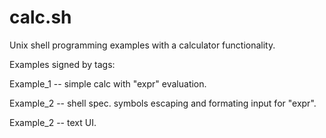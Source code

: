 calc.sh
=======

Unix shell programming examples with a calculator functionality.

Examples signed by tags:

Example_1 -- simple calc with "expr" evaluation.

Example_2 -- shell spec. symbols escaping and formating input for "expr".

Example_2 -- text UI.
